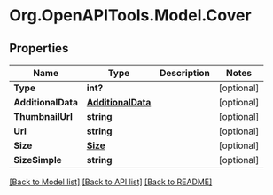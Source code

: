 # Org.OpenAPITools.Model.Cover
## Properties

Name | Type | Description | Notes
------------ | ------------- | ------------- | -------------
**Type** | **int?** |  | [optional] 
**AdditionalData** | [**AdditionalData**](AdditionalData.md) |  | [optional] 
**ThumbnailUrl** | **string** |  | [optional] 
**Url** | **string** |  | [optional] 
**Size** | [**Size**](Size.md) |  | [optional] 
**SizeSimple** | **string** |  | [optional] 

[[Back to Model list]](../README.md#documentation-for-models) [[Back to API list]](../README.md#documentation-for-api-endpoints) [[Back to README]](../README.md)

